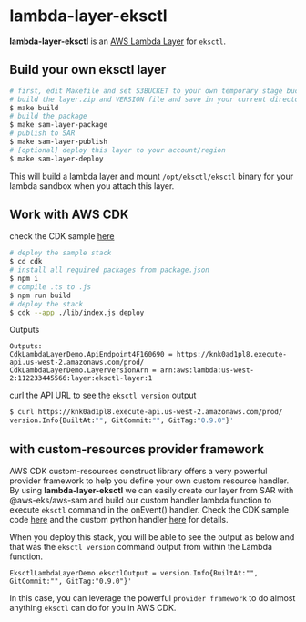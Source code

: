 # lambda-layer-eksctl

**lambda-layer-eksctl** is an [AWS Lambda Layer](https://docs.aws.amazon.com/en_us/lambda/latest/dg/configuration-layers.html) for `eksctl`.



## Build your own eksctl layer

```sh
# first, edit Makefile and set S3BUCKET to your own temporary stage bucket.
# build the layer.zip and VERSION file and save in your current directory
$ make build
# build the package
$ make sam-layer-package
# publish to SAR
$ make sam-layer-publish
# [optional] deploy this layer to your account/region
$ make sam-layer-deploy
```
This will build a lambda layer and mount `/opt/eksctl/eksctl` binary for your lambda sandbox when you attach this layer.


## Work with AWS CDK

check the CDK sample [here](cdk/lib/index.ts)

```bash
# deploy the sample stack
$ cd cdk
# install all required packages from package.json
$ npm i
# compile .ts to .js
$ npm run build
# deploy the stack
$ cdk --app ./lib/index.js deploy
```

Outputs

```
Outputs:
CdkLambdaLayerDemo.ApiEndpoint4F160690 = https://knk0ad1pl8.execute-api.us-west-2.amazonaws.com/prod/
CdkLambdaLayerDemo.LayerVersionArn = arn:aws:lambda:us-west-2:112233445566:layer:eksctl-layer:1
```

curl the API URL to see the `eksctl version` output

```sh
$ curl https://knk0ad1pl8.execute-api.us-west-2.amazonaws.com/prod/
version.Info{BuiltAt:"", GitCommit:"", GitTag:"0.9.0"}'
```

## with custom-resources provider framework
AWS CDK custom-resources construct library offers a very powerful provider framework to help you define your own custom resource handler. By using **lambda-layer-eksctl** we can easily create our layer from SAR with @aws-eks/aws-sam and build our custom handler lambda function to execute `eksctl` command in the onEvent() handler. Check the CDK sample code [here](https://github.com/pahud/lambda-layer-eksctl/blob/552ff1986ddf1744fef2d243af2cce58df81ee8d/cdk/lib/index.ts#L36-L80) and the custom python handler [here](lambda_sample/index.py) for details.

When you deploy this stack, you will be able to see the output as below and that was the `eksctl version` command output from within the Lambda function.

```
EksctlLambdaLayerDemo.eksctlOutput = version.Info{BuiltAt:"", GitCommit:"", GitTag:"0.9.0"}'
```

In this case, you can leverage the powerful `provider framework` to do almost anything `eksctl` can do for you in AWS CDK.



